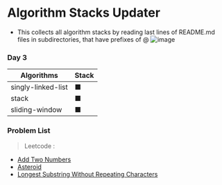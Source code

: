
# Algorithm Stacks Updater

- This collects all algorithm stacks by reading last lines of README.md files in subdirectories, that have prefixes of @
![image](https://user-images.githubusercontent.com/115934563/228036047-7f43aa43-f832-491f-b4e5-abed7a40d3b7.png)


### Day 3
| Algorithms |      Stack      |
|-----------|------------------|
| singly-linked-list | ■ |
| stack | ■ |
| sliding-window | ■ |


### Problem List
> Leetcode :
  - [Add Two Numbers](https://github.com/greyfolk99/algorithm/tree/main/notes/leetcode/Add%20Two%20Numbers)
  - [Asteroid](https://github.com/greyfolk99/algorithm/tree/main/notes/leetcode/Asteroid)
  - [Longest Substring Without Repeating Characters](https://github.com/greyfolk99/algorithm/tree/main/notes/leetcode/Longest%20Substring%20Without%20Repeating%20Characters)


